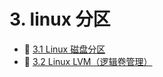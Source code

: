 # 3. linux 分区

* 📄 [3.1 Linux 磁盘分区](3.%20linux%20分区/3.1%20Linux%20磁盘分区.md)
* 📄 [3.2 Linux LVM（逻辑卷管理）](3.%20linux%20分区/3.2%20Linux%20LVM（逻辑卷管理）.md)

‍
